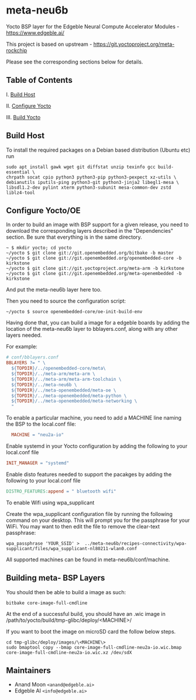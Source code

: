 # meta-neu6b

Yocto BSP layer for the Edgeble Neural Compute Accelerator Modules - https://www.edgeble.ai/

This project is based on upstream - https://git.yoctoproject.org/meta-rockchip

Please see the corresponding sections below for details.

## Table of Contents

I. [Build Host](https://github.com/edgeble/meta-neu6b#build-host)

II. [Configure Yocto](https://github.com/edgeble/meta-neu6b#configure-yoctooe)

III. [Build Yocto](https://github.com/edgeble/meta-neu6b#building-meta--bsp-layers)

## Build Host
To install the required packages on a Debian based distribution (Ubuntu etc) run

```
sudo apt install gawk wget git diffstat unzip texinfo gcc build-essential \
chrpath socat cpio python3 python3-pip python3-pexpect xz-utils \
debianutils iputils-ping python3-git python3-jinja2 libegl1-mesa \
libsdl1.2-dev pylint xterm python3-subunit mesa-common-dev zstd liblz4-tool
```

## Configure Yocto/OE

In order to build an image with BSP support for a given release, you need to download the corresponding layers described in the "Dependencies" section. Be sure that everything is in the same directory.

```shell
~ $ mkdir yocto; cd yocto
~/yocto $ git clone git://git.openembedded.org/bitbake -b master
~/yocto $ git clone git://git.openembedded.org/openembedded-core -b kirkstone
~/yocto $ git clone git://git.yoctoproject.org/meta-arm -b kirkstone
~/yocto $ git clone git://git.openembedded.org/meta-openembedded -b kirkstone
```

And put the meta-neu6b layer here too.

Then you need to source the configuration script:

```shell
~/yocto $ source openembedded-core/oe-init-build-env
```

Having done that, you can build a image for a edgeble boards by adding the location of the meta-neu6b layer to bblayers.conf, along with any other layers needed.

For example:

```makefile
# conf/bblayers.conf
BBLAYERS ?= " \
  ${TOPDIR}/../openembedded-core/meta\
  ${TOPDIR}/../meta-arm/meta-arm \
  ${TOPDIR}/../meta-arm/meta-arm-toolchain \
  ${TOPDIR}/../meta-neu6b \
  ${TOPDIR}/../meta-openembedded/meta-oe \
  ${TOPDIR}/../meta-openembedded/meta-python \
  ${TOPDIR}/../meta-openembedded/meta-networking \
  "
```

To enable a particular machine, you need to add a MACHINE line naming the BSP to the local.conf file:

```makefile
  MACHINE = "neu2a-io"
```

Enable systemd in your Yocto configuration by adding the following to your local.conf file

```makefile
INIT_MANAGER = "systemd"
```

Enable disto features needed to support the pacakges by adding the following to your local.conf file

```makefile
DISTRO_FEATURES:append = " bluetooth wifi"
```

To enable Wifi using wpa_supplicant

Create the wpa_supplicant configuration file by running the following command on your desktop.
This will prompt you for the passphrase for your WiFi.
You may want to then edit the file to remove the clear-text passphrase:

```shell
wpa_passphrase 'YOUR_SSID' >  ../meta-neu6b/recipes-connectivity/wpa-supplicant/files/wpa_supplicant-nl80211-wlan0.conf
```

All supported machines can be found in meta-neu6b/conf/machine.

## Building meta- BSP Layers

You should then be able to build a image as such:

```shell
bitbake core-image-full-cmdline
```

At the end of a successful build, you should have an .wic image in /path/to/yocto/build/tmp-glibc/deploy/\<MACHINE\>/

If you want to boot the image on microSD card the follow below steps.

```shell
cd tmp-glibc/deploy/images/\<MACHINE\>
sudo bmaptool copy --bmap core-image-full-cmdline-neu2a-io.wic.bmap core-image-full-cmdline-neu2a-io.wic.xz /dev/sdX
```

## Maintainers

* Anand Moon `<anand@edgeble.ai>`
* Edgeble AI `<info@edgeble.ai>`
